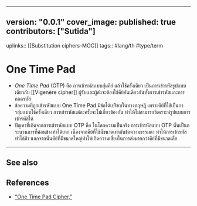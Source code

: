
---
version: "0.0.1"
cover_image:
published: true
contributors: ["Sutida"]
---
uplinks:: [[Substitution ciphers-MOC]]
tags:: #lang/th #type/term 

# One Time Pad
- *One Time Pad*  (OTP) คือ การเข้ารหัสเเบบสุ่มคีย์ แล้วใช้ครั้งเดียว เป็นการเข้ารหัสรูปแบบเดียวกับ [[Vigenère cipher]] ผู้รับเเละผู้ส่งจะต้องใช้คีย์อันเดียวกันทั้งการเข้ารหัสเเละการถอดรหัส
- ข้อความที่ถูกเข้ารหัสเเบบ One Time Pad  มีข้อได้เปรียบในทางทฤษฎี เพราะคีย์ที่ใช้เป็นการสุ่มเเบบใช้ครั้งเดียว การเข้ารหัสเเต่ละครั้งจะไม่เกี่ยวข้องกัน ทำให้ไม่สามารถวิเคราะห์รูปแบบการเข้ารหัสได้
- ปัญหาที่เกิดจากการเข้ารหัสแบบ OTP คือ ในโลกความเป็นจริง การเข้ารหัสแบบ OTP นั้นเป็นกระบวนการที่ค่อนข้างทำได้ยาก เนื่องจากคีย์ที่ใช้มีขนาดเท่ากับข้อความธรรมดา ทำให้การเข้ารหัสทำได้ช้า นอกจากนั้นคีย์ที่มีขนาดใหญ่ทำให้เกิดความเสี่ยงในการส่งมากกว่าคีย์ที่มีขนาดเล็ก 
---
## See also
## References
- ["One Time Pad Cipher,"](https://www.tutorialspoint.com/cryptography_with_python/cryptography_with_python_one_time_pad_cipher.htm)
